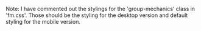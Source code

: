 Note: I have commented out the stylings for the 'group-mechanics' class in 'fm.css'. Those should be the styling for the desktop version and default styling for the mobile version.
